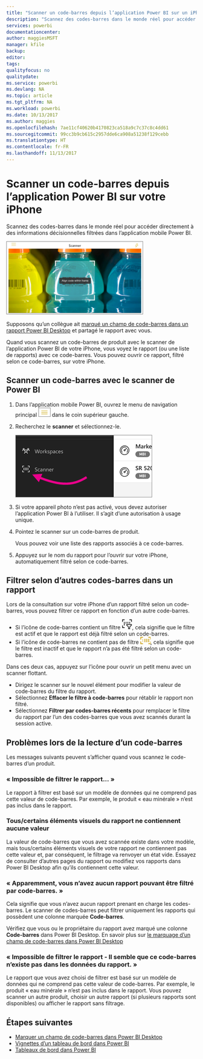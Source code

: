 ```yaml
---
title: "Scanner un code-barres depuis l’application Power BI sur un iPhone"
description: "Scannez des codes-barres dans le monde réel pour accéder directement à des informations décisionnelles filtrées dans l’application mobile Power BI."
services: powerbi
documentationcenter: 
author: maggiesMSFT
manager: kfile
backup: 
editor: 
tags: 
qualityfocus: no
qualitydate: 
ms.service: powerbi
ms.devlang: NA
ms.topic: article
ms.tgt_pltfrm: NA
ms.workload: powerbi
ms.date: 10/13/2017
ms.author: maggies
ms.openlocfilehash: 7ae11cf40620b4170823ca518a9c7c37c8c4dd61
ms.sourcegitcommit: 99cc3b9cb615c2957dde6ca908a51238f129cebb
ms.translationtype: HT
ms.contentlocale: fr-FR
ms.lasthandoff: 11/13/2017
---
```

# <a name="scan-a-barcode-with-your-iphone-from-the-power-bi-mobile-app"></a>Scanner un code-barres depuis l’application Power BI sur votre iPhone
Scannez des codes-barres dans le monde réel pour accéder directement à des informations décisionnelles filtrées dans l’application mobile Power BI.

![](media/mobile-apps-scan-barcode-iphone/power-bi-barcode-scanner.png)

Supposons qu’un collègue ait [marqué un champ de code-barres dans un rapport Power BI Desktop](desktop-mobile-barcodes.md) et partagé le rapport avec vous. 

Quand vous scannez un code-barres de produit avec le scanner de l’application Power BI de votre iPhone, vous voyez le rapport (ou une liste de rapports) avec ce code-barres. Vous pouvez ouvrir ce rapport, filtré selon ce code-barres, sur votre iPhone.

## <a name="scan-a-barcode-with-the-power-bi-scanner"></a>Scanner un code-barres avec le scanner de Power BI
1. Dans l’application mobile Power BI, ouvrez le menu de navigation principal ![](media/mobile-apps-scan-barcode-iphone/pbi_iph_navmenu.png) dans le coin supérieur gauche. 
2. Recherchez le **scanner** et sélectionnez-le. 
   
    ![](media/mobile-apps-scan-barcode-iphone/power-bi-scanner.png)
3. Si votre appareil photo n’est pas activé, vous devez autoriser l’application Power BI à l’utiliser. Il s’agit d’une autorisation à usage unique. 
4. Pointez le scanner sur un code-barres de produit. 
   
    Vous pouvez voir une liste des rapports associés à ce code-barres.
5. Appuyez sur le nom du rapport pour l’ouvrir sur votre iPhone, automatiquement filtré selon ce code-barres.

## <a name="filter-by-other-barcodes-while-in-a-report"></a>Filtrer selon d’autres codes-barres dans un rapport
Lors de la consultation sur votre iPhone d’un rapport filtré selon un code-barres, vous pouvez filtrer ce rapport en fonction d’un autre code-barres.

* Si l’icône de code-barres contient un filtre ![](media/mobile-apps-scan-barcode-iphone/power-bi-barcode-filtered-icon-black.png), cela signifie que le filtre est actif et que le rapport est déjà filtré selon un code-barres. 
* Si l’icône de code-barres ne contient pas de filtre ![](media/mobile-apps-scan-barcode-iphone/power-bi-barcode-unfiltered-icon.png), cela signifie que le filtre est inactif et que le rapport n’a pas été filtré selon un code-barres. 

Dans ces deux cas, appuyez sur l’icône pour ouvrir un petit menu avec un scanner flottant.

* Dirigez le scanner sur le nouvel élément pour modifier la valeur de code-barres du filtre du rapport. 
* Sélectionnez **Effacer le filtre à code-barres** pour rétablir le rapport non filtré.
* Sélectionnez **Filtrer par codes-barres récents** pour remplacer le filtre du rapport par l’un des codes-barres que vous avez scannés durant la session active.

## <a name="issues-with-scanning-a-barcode"></a>Problèmes lors de la lecture d’un code-barres
Les messages suivants peuvent s’afficher quand vous scannez le code-barres d’un produit.

### <a name="couldnt-filter-report"></a>« Impossible de filtrer le rapport... »
Le rapport à filtrer est basé sur un modèle de données qui ne comprend pas cette valeur de code-barres. Par exemple, le produit « eau minérale » n’est pas inclus dans le rapport.  

### <a name="allsome-of-the-visuals-in-the-report-dont-contain-any-value"></a>Tous/certains éléments visuels du rapport ne contiennent aucune valeur
La valeur de code-barres que vous avez scannée existe dans votre modèle, mais tous/certains éléments visuels de votre rapport ne contiennent pas cette valeur et, par conséquent, le filtrage va renvoyer un état vide. Essayez de consulter d’autres pages du rapport ou modifiez vos rapports dans Power BI Desktop afin qu’ils contiennent cette valeur. 

### <a name="looks-like-you-dont-have-any-reports-that-can-be-filtered-by-barcodes"></a>« Apparemment, vous n’avez aucun rapport pouvant être filtré par code-barres. »
Cela signifie que vous n’avez aucun rapport prenant en charge les codes-barres. Le scanner de codes-barres peut filtrer uniquement les rapports qui possèdent une colonne marquée **Code-barres**.  

Vérifiez que vous ou le propriétaire du rapport avez marqué une colonne **Code-barres** dans Power BI Desktop. En savoir plus sur [le marquage d’un champ de code-barres dans Power BI Desktop](desktop-mobile-barcodes.md)

### <a name="couldnt-filter-report---looks-like-this-barcode-doesnt-exist-in-the-report-data"></a>« Impossible de filtrer le rapport - Il semble que ce code-barres n’existe pas dans les données du rapport. »
Le rapport que vous avez choisi de filtrer est basé sur un modèle de données qui ne comprend pas cette valeur de code-barres. Par exemple, le produit « eau minérale » n’est pas inclus dans le rapport. Vous pouvez scanner un autre produit, choisir un autre rapport (si plusieurs rapports sont disponibles) ou afficher le rapport sans filtrage. 

## <a name="next-steps"></a>Étapes suivantes
* [Marquer un champ de code-barres dans Power BI Desktop](desktop-mobile-barcodes.md)
* [Vignettes d’un tableau de bord dans Power BI](service-dashboard-tiles.md)
* [Tableaux de bord dans Power BI](service-dashboards.md)

